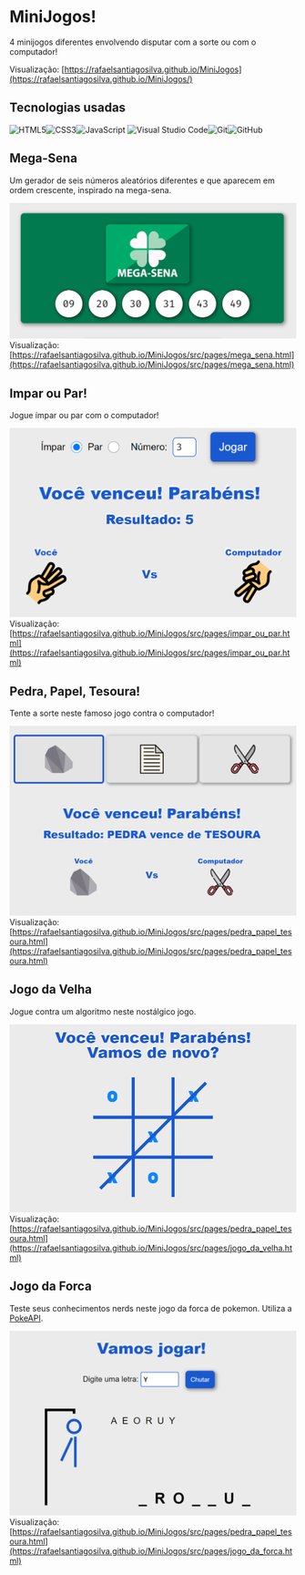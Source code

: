 # MiniJogos!

4 minijogos diferentes envolvendo disputar com a sorte ou com o computador!

Visualização: [https://rafaelsantiagosilva.github.io/MiniJogos](https://rafaelsantiagosilva.github.io/MiniJogos/)

## Tecnologias usadas

![HTML5](https://img.shields.io/badge/HTML5-E34F26?style=for-the-badge&logo=html5&logoColor=white)![CSS3](https://img.shields.io/badge/CSS3-1572B6?style=for-the-badge&logo=css3&logoColor=white)![JavaScript](https://img.shields.io/badge/JavaScript-F7DF1E?style=for-the-badge&logo=javascript&logoColor=black)
![Visual Studio Code](https://img.shields.io/badge/Visual%20Studio%20Code-0078d7.svg?style=for-the-badge&logo=visual-studio-code&logoColor=white)![Git](https://img.shields.io/badge/git-%23F05033.svg?style=for-the-badge&logo=git&logoColor=white)![GitHub](https://img.shields.io/badge/github-%23121011.svg?style=for-the-badge&logo=github&logoColor=white)

## Mega-Sena

Um gerador de seis números aleatórios diferentes e que aparecem em ordem crescente, inspirado na mega-sena.

![Imagem do minijogo Mega-Sena](./src/assets/images/views/mega-sena.png)
Visualização: [https://rafaelsantiagosilva.github.io/MiniJogos/src/pages/mega_sena.html](https://rafaelsantiagosilva.github.io/MiniJogos/src/pages/mega_sena.html)

## Impar ou Par!

Jogue ímpar ou par com o computador!

![Imagem do minijogo Ímpar ou Par!](./src/assets/images/views/impar_ou_par.png)
Visualização: [https://rafaelsantiagosilva.github.io/MiniJogos/src/pages/impar_ou_par.html](https://rafaelsantiagosilva.github.io/MiniJogos/src/pages/impar_ou_par.html)

## Pedra, Papel, Tesoura!

Tente a sorte neste famoso jogo contra o computador!

![Imagem do minijogo Ímpar ou Par!](./src/assets/images/views/pedra_papel_tesoura.png)
Visualização: [https://rafaelsantiagosilva.github.io/MiniJogos/src/pages/pedra_papel_tesoura.html](https://rafaelsantiagosilva.github.io/MiniJogos/src/pages/pedra_papel_tesoura.html)

## Jogo da Velha

Jogue contra um algoritmo neste nostálgico jogo.

![Imagem do minijogo Jogo da Velha](./src/assets/images/views/jogo_da_velha.png)
Visualização: [https://rafaelsantiagosilva.github.io/MiniJogos/src/pages/pedra_papel_tesoura.html](https://rafaelsantiagosilva.github.io/MiniJogos/src/pages/jogo_da_velha.html)

## Jogo da Forca

Teste seus conhecimentos nerds neste jogo da forca de pokemon. Utiliza a [PokeAPI](https://pokeapi.co/).

![Imagem do minijogo Jogo da Forca](./src/assets/images/views/jogo_da_forca.png)
Visualização: [https://rafaelsantiagosilva.github.io/MiniJogos/src/pages/pedra_papel_tesoura.html](https://rafaelsantiagosilva.github.io/MiniJogos/src/pages/jogo_da_forca.html)
